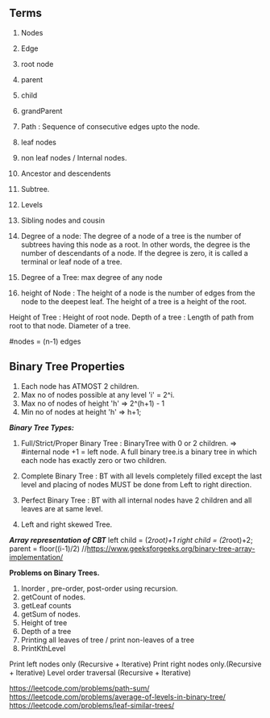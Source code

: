 **Terms**
----------------------------
1. Nodes
2. Edge 
3. root node
4. parent 
5. child 
6. grandParent 
7. Path : Sequence of consecutive edges upto the node.
8. leaf nodes
9. non leaf nodes / Internal nodes.
10. Ancestor and descendents 
11. Subtree.
12. Levels 
13. Sibling nodes and cousin
14. Degree of a node: The degree of a node of a tree is the number of subtrees having this node as a root. 
				  In other words, the degree is the number of descendants of a node. If the degree is zero, 
				  it is called a terminal or leaf node of a tree.
15. Degree of a Tree: max degree of any node

16. height of Node : The height of a node is the number of edges from the node to the deepest leaf. 
				 The height of a tree is a height of the root.

Height of Tree : Height of root node.
Depth of a tree : Length of path from root to that node.
Diameter of a tree.

#nodes  = (n-1) edges


**Binary Tree Properties**
----------------------------
1. Each node has ATMOST 2 children.
2. Max no of nodes possible at any level 'i' = 2^i.
3. Max no of nodes of height 'h' => 2^(h+1) - 1
4. Min no of nodes at height 'h' => h+1;

***Binary Tree Types:***
1. Full/Strict/Proper Binary Tree :  BinaryTree with 0 or 2 children. => #internal node +1 = left node.
                                     A full binary tree.is a binary tree in which each node has exactly zero or two children.
2. Complete Binary Tree : BT with all levels completely filled except the last level and placing of 
						  nodes MUST be done from Left to right direction.
3. Perfect Binary Tree : BT with all internal nodes have 2 children and all leaves are at same level.

4. Left and right skewed Tree.

***Array representation of CBT***
left child = (2*root)+1
right child = (2*root)+2;
parent = floor((i-1)/2)
//https://www.geeksforgeeks.org/binary-tree-array-implementation/



**Problems on Binary Trees.**
1. Inorder , pre-order, post-order using recursion.
2. getCount of nodes.
3. getLeaf counts
4. getSum of nodes.
5. Height of tree
6. Depth of  a tree
7. Printing all leaves of tree / print non-leaves of a tree
8. PrintKthLevel

Print left nodes only (Recursive + Iterative)
Print right nodes only.(Recursive + Iterative)
Level order traversal (Recursive + Iterative)

https://leetcode.com/problems/path-sum/
https://leetcode.com/problems/average-of-levels-in-binary-tree/
https://leetcode.com/problems/leaf-similar-trees/
